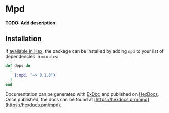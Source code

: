 # Mpd

**TODO: Add description**

## Installation

If [available in Hex](https://hex.pm/docs/publish), the package can be installed
by adding `mpd` to your list of dependencies in `mix.exs`:

```elixir
def deps do
  [
    {:mpd, "~> 0.1.0"}
  ]
end
```

Documentation can be generated with [ExDoc](https://github.com/elixir-lang/ex_doc)
and published on [HexDocs](https://hexdocs.pm). Once published, the docs can
be found at [https://hexdocs.pm/mpd](https://hexdocs.pm/mpd).

